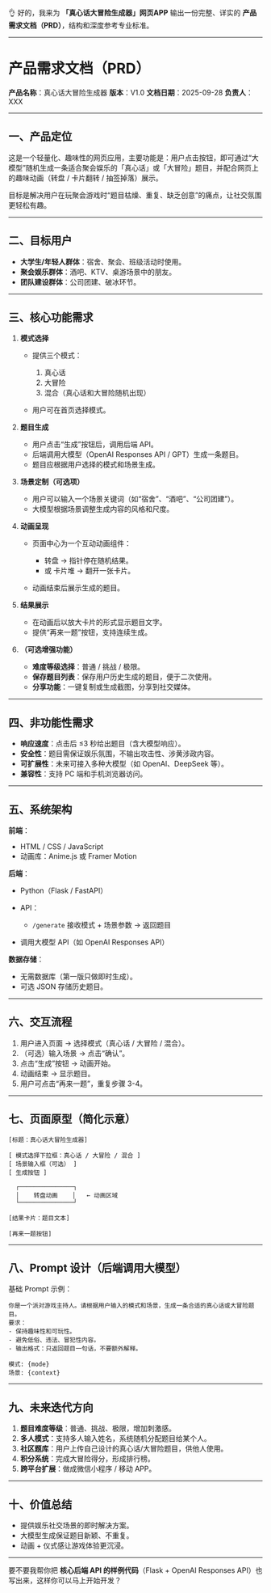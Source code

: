 👌 好的，我来为 **「真心话大冒险生成器」网页APP** 输出一份完整、详实的 **产品需求文档（PRD）**，结构和深度参考专业标准。

---

# 产品需求文档（PRD）

**产品名称**：真心话大冒险生成器
**版本**：V1.0
**文档日期**：2025-09-28
**负责人**：XXX

---

## 一、产品定位

这是一个轻量化、趣味性的网页应用，主要功能是：用户点击按钮，即可通过“大模型”随机生成一条适合聚会娱乐的「真心话」或「大冒险」题目，并配合网页上的趣味动画（转盘 / 卡片翻转 / 抽签掉落）展示。

目标是解决用户在玩聚会游戏时“题目枯燥、重复、缺乏创意”的痛点，让社交氛围更轻松有趣。

---

## 二、目标用户

* **大学生/年轻人群体**：宿舍、聚会、班级活动时使用。
* **聚会娱乐群体**：酒吧、KTV、桌游场景中的朋友。
* **团队建设群体**：公司团建、破冰环节。

---

## 三、核心功能需求

1. **模式选择**

   * 提供三个模式：

     1. 真心话
     2. 大冒险
     3. 混合（真心话和大冒险随机出现）
   * 用户可在首页选择模式。

2. **题目生成**

   * 用户点击“生成”按钮后，调用后端 API。
   * 后端调用大模型（OpenAI Responses API / GPT）生成一条题目。
   * 题目应根据用户选择的模式和场景生成。

3. **场景定制（可选项）**

   * 用户可以输入一个场景关键词（如“宿舍”、“酒吧”、“公司团建”）。
   * 大模型根据场景调整生成内容的风格和尺度。

4. **动画呈现**

   * 页面中心为一个互动动画组件：

     * 转盘 → 指针停在随机结果。
     * 或 卡片堆 → 翻开一张卡片。
   * 动画结束后展示生成的题目。

5. **结果展示**

   * 在动画后以放大卡片的形式显示题目文字。
   * 提供“再来一题”按钮，支持连续生成。

6. **（可选增强功能）**

   * **难度等级选择**：普通 / 挑战 / 极限。
   * **保存题目列表**：保存用户历史生成的题目，便于二次使用。
   * **分享功能**：一键复制或生成截图，分享到社交媒体。

---

## 四、非功能性需求

* **响应速度**：点击后 ≤3 秒给出题目（含大模型响应）。
* **安全性**：题目需保证娱乐氛围，不输出攻击性、涉黄涉政内容。
* **可扩展性**：未来可接入多种大模型（如 OpenAI、DeepSeek 等）。
* **兼容性**：支持 PC 端和手机浏览器访问。

---

## 五、系统架构

**前端**：

* HTML / CSS / JavaScript
* 动画库：Anime.js 或 Framer Motion

**后端**：

* Python（Flask / FastAPI）
* API：

  * `/generate` 接收模式 + 场景参数 → 返回题目
* 调用大模型 API（如 OpenAI Responses API）

**数据存储**：

* 无需数据库（第一版只做即时生成）。
* 可选 JSON 存储历史题目。

---

## 六、交互流程

1. 用户进入页面 → 选择模式（真心话 / 大冒险 / 混合）。
2. （可选）输入场景 → 点击“确认”。
3. 点击“生成”按钮 → 动画开始。
4. 动画结束 → 显示题目。
5. 用户可点击“再来一题”，重复步骤 3-4。

---

## 七、页面原型（简化示意）

```
[标题：真心话大冒险生成器]

[ 模式选择下拉框：真心话 / 大冒险 / 混合 ]
[ 场景输入框（可选） ]
[ 生成按钮 ]

  ┌───────────────┐
  │    转盘动画    │   ← 动画区域
  └───────────────┘

[结果卡片：题目文本]

[再来一题按钮]
```

---

## 八、Prompt 设计（后端调用大模型）

基础 Prompt 示例：

```
你是一个派对游戏主持人。请根据用户输入的模式和场景，生成一条合适的真心话或大冒险题目。  
要求：  
- 保持趣味性和可玩性。  
- 避免低俗、违法、冒犯性内容。  
- 输出格式：只返回题目一句话，不要额外解释。  

模式: {mode}  
场景: {context}
```

---

## 九、未来迭代方向

1. **题目难度等级**：普通、挑战、极限，增加刺激感。
2. **多人模式**：支持多人输入姓名，系统随机分配题目给某个人。
3. **社区题库**：用户上传自己设计的真心话/大冒险题目，供他人使用。
4. **积分系统**：完成大冒险得分，形成排行榜。
5. **跨平台扩展**：做成微信小程序 / 移动 APP。

---

## 十、价值总结

* 提供娱乐社交场景的即时解决方案。
* 大模型生成保证题目新颖、不重复。
* 动画 + 仪式感让游戏体验更沉浸。

---

要不要我帮你把 **核心后端 API 的样例代码**（Flask + OpenAI Responses API）也写出来，这样你可以马上开始开发？
